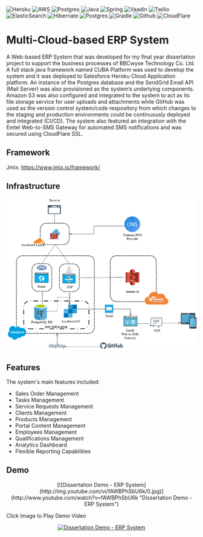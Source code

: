 ![Heroku](https://img.shields.io/badge/Heroku-430098?style=for-the-badge&logo=heroku&logoColor=white)
![AWS](https://img.shields.io/badge/Amazon_AWS-232F3E?style=for-the-badge&logo=amazon-aws&logoColor=white)
![Postgres](https://img.shields.io/badge/PostgreSQL-316192?style=for-the-badge&logo=postgresql&logoColor=white)
![Java](https://img.shields.io/badge/Java-ED8B00?style=for-the-badge&logo=openjdk&logoColor=white)
![Spring](https://img.shields.io/badge/Spring-6DB33F?style=for-the-badge&logo=spring&logoColor=white)
![Vaadin](https://img.shields.io/badge/Vaadin-00B4F0?style=for-the-badge&logo=Vaadin&logoColor=white)
![Twilio](https://img.shields.io/badge/Twilio-F22F46?style=for-the-badge&logo=Twilio&logoColor=white)
![ElasticSearch](https://img.shields.io/badge/Elastic_Search-005571?style=for-the-badge&logo=elasticsearch&logoColor=white)
![Hibernate](https://img.shields.io/badge/Hibernate-59666C?style=for-the-badge&logo=Hibernate&logoColor=white)
![Postgres](https://img.shields.io/badge/PostgreSQL-316192?style=for-the-badge&logo=postgresql&logoColor=white)
![Gradle](https://img.shields.io/badge/gradle-02303A?style=for-the-badge&logo=gradle&logoColor=white)
![Github](https://img.shields.io/badge/GitHub-100000?style=for-the-badge&logo=github&logoColor=white)
![CloudFlare](https://img.shields.io/badge/Cloudflare-F38020?style=for-the-badge&logo=Cloudflare&logoColor=white)
# Multi-Cloud-based ERP System

A Web-based ERP System that was developed for my final year dissertation project to support the business processes of BBCwyse Technology Co. Ltd. A full stack java framework named CUBA Platform was used to develop the system and it was deployed to Salesforce Heroku Cloud Application platform. An instance of the Postgres database and the SendGrid Email API (Mail Server) was also provisioned as the system’s underlying components. Amazon S3 was also configured and integrated to the system to act as its file storage service for user uploads and attachments while GitHub was used as the version control system/code respository from which changes to the staging and production environments could be continuously deployed and integrated (CI/CD). The system also featured an integration with the Emtel Web-to-SMS Gateway for automated SMS notifications and was secured using CloudFlare SSL.


## Framework

Jmix: https://www.jmix.io/framework/
## Infrastructure

![App Screenshot](https://github.com/saijun97/erp/blob/master/Infrastructure.png)

## Features

The system's main features included:

- Sales Order Management
- Tasks Management
- Service Requests Management 
- Clients Management 
- Products Management
- Portal Content Management
- Employees Management
- Qualifications Management
- Analytics Dashboard
- Flexible Reporting Capabilities


## Demo
<div align="center">
[![Dissertation Demo - ERP System](http://img.youtube.com/vi/fAWBPhSbU6k/0.jpg)](http://www.youtube.com/watch?v=fAWBPhSbU6k "Dissertation Demo - ERP System")
</div>

Click Image to Play Demo Video

<div align="center">
  <a href="https://www.youtube.com/watch?v=fAWBPhSbU6k"><img src="https://img.youtube.com/vi/fAWBPhSbU6k/0.jpg" alt="Dissertation Demo - ERP System"></a>
</div>

